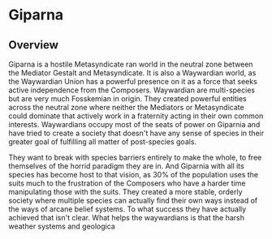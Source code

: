 # Giparna

## Overview

Giparna is a hostile Metasyndicate ran world in the neutral zone between the Mediator Gestalt and Metasyndicate.  It is also a Waywardian world, as the Waywardian Union has a powerful presence on it as a force that seeks active independence from the Composers.  Waywardian are multi-species but are very much Fosskemian in origin.  They created powerful entities across the neutral zone where neither the Mediators or Metasyndicate could dominate that actively work in a fraternity acting in their own common interests.  Waywardians occupy most of the seats of power on Giparnia and have tried to create a society that doesn't have any sense of species in their greater goal of fulfilling all matter of post-species goals.  

They want to break with species barriers entirely to make the whole, to free themselves of the horrid paradigm they are in.  And Giparnia with all its species has become host to that vision, as 30% of the population uses the suits much to the frustration of the Composers who have a harder time manipulating those with the suits.  They created a more stable, orderly society where multiple species can actually find their own ways instead of the ways of arcane belief systems.  To what success they have actually achieved that isn't clear.   What helps the waywardians is that the harsh weather systems and geologica
